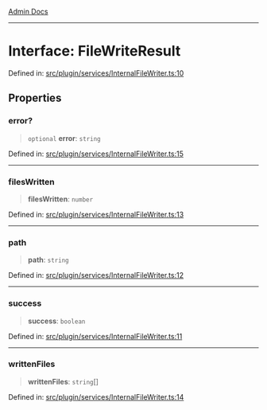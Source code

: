 [Admin Docs](/)

***

# Interface: FileWriteResult

Defined in: [src/plugin/services/InternalFileWriter.ts:10](https://github.com/PalisadoesFoundation/talawa-admin/blob/main/src/plugin/services/InternalFileWriter.ts#L10)

## Properties

### error?

> `optional` **error**: `string`

Defined in: [src/plugin/services/InternalFileWriter.ts:15](https://github.com/PalisadoesFoundation/talawa-admin/blob/main/src/plugin/services/InternalFileWriter.ts#L15)

***

### filesWritten

> **filesWritten**: `number`

Defined in: [src/plugin/services/InternalFileWriter.ts:13](https://github.com/PalisadoesFoundation/talawa-admin/blob/main/src/plugin/services/InternalFileWriter.ts#L13)

***

### path

> **path**: `string`

Defined in: [src/plugin/services/InternalFileWriter.ts:12](https://github.com/PalisadoesFoundation/talawa-admin/blob/main/src/plugin/services/InternalFileWriter.ts#L12)

***

### success

> **success**: `boolean`

Defined in: [src/plugin/services/InternalFileWriter.ts:11](https://github.com/PalisadoesFoundation/talawa-admin/blob/main/src/plugin/services/InternalFileWriter.ts#L11)

***

### writtenFiles

> **writtenFiles**: `string`[]

Defined in: [src/plugin/services/InternalFileWriter.ts:14](https://github.com/PalisadoesFoundation/talawa-admin/blob/main/src/plugin/services/InternalFileWriter.ts#L14)
